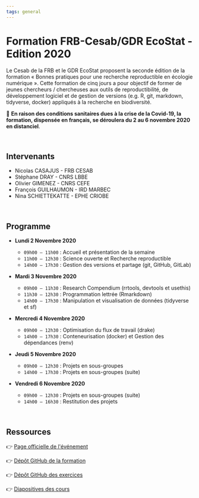 ```yaml
---
tags: general
---
```


# Formation FRB-Cesab/GDR EcoStat - Edition 2020

Le Cesab de la FRB et le GDR EcoStat proposent la seconde édition de la formation « Bonnes pratiques pour une recherche reproductible en écologie numérique ». Cette formation de cinq jours a pour objectif de former de jeunes chercheurs / chercheuses aux outils de reproductibilité, de développement logiciel et de gestion de versions (e.g. R, git, markdown, tidyverse, docker) appliqués à la recherche en biodiversité.

:construction_worker: **En raison des conditions sanitaires dues à la crise de la Covid-19, la formation, dispensée en français, se déroulera du 2 au 6 novembre 2020 en distanciel**.



<br />



## Intervenants

- Nicolas CASAJUS - FRB CESAB
- Stéphane DRAY - CNRS LBBE
- Olivier GIMENEZ - CNRS CEFE
- François GUILHAUMON - IRD MARBEC
- Nina SCHIETTEKATTE - EPHE CRIOBE



<br />



## Programme

- **Lundi 2 Novembre 2020**
  - `09h00 – 11h00` : Accueil et présentation de la semaine
  - `11h00 – 12h30` : Science ouverte et Recherche reproductible
  - `14h00 – 17h30` : Gestion des versions et partage (git, GitHub, GitLab)

- **Mardi 3 Novembre 2020**
  - `09h00 – 11h30` : Research Compendium (rrtools, devtools et usethis)
  - `11h30 – 12h30` : Programmation lettrée (Rmarkdown)
  - `14h00 – 17h30` : Manipulation et visualisation de données (tidyverse et sf)

- **Mercredi 4 Novembre 2020**
  - `09h00 – 12h30` : Optimisation du flux de travail (drake)
  - `14h00 – 17h30` : Conteneurisation (docker) et Gestion des dépendances (renv)

- **Jeudi 5 Novembre 2020**
  - `09h00 – 12h30` : Projets en sous-groupes
  - `14h00 – 17h30` : Projets en sous-groupes (suite)

- **Vendredi 6 Novembre 2020**
  - `09h00 – 12h30` : Projets en sous-groupes (suite)
  - `14h00 – 16h30` : Restitution des projets



<br />



## Ressources

:point_right: [Page officielle de l'événement](https://www.fondationbiodiversite.fr/evenement/frb-cesab-formation-reproductibilite-2020/)

:point_right: [Dépôt GitHub de la formation](https://github.com/FRBCesab/datatoolbox)

:point_right: [Dépôt GitHub des exercices](https://github.com/FRBCesab/datatoolbox-db)

:point_right: [Diapositives des cours](https://frbcesab.github.io/datatoolbox/)